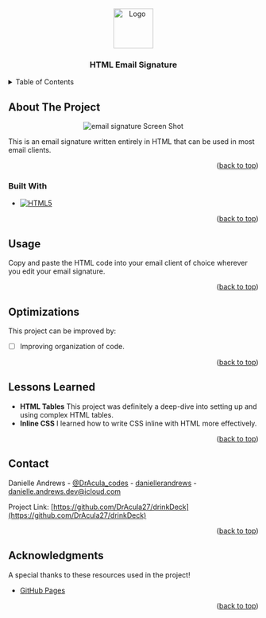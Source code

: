 <!-- Improved compatibility of back to top link: See: https://github.com/othneildrew/Best-README-Template/pull/73 -->

<a name="readme-top"></a>

<!-- PROJECT LOGO -->
<br />
<div align="center">
  <a href="https://dracula27.github.io/emailSignature/">
    <img src="https://i.ibb.co/cXmh7wh/logo-self.png" alt="Logo" width="80" />
  </a>

  <h3 align="center">HTML Email Signature</h3>
</div>

<!-- TABLE OF CONTENTS -->
<details>
  <summary>Table of Contents</summary>
  <ol>
    <li>
      <a href="#about-the-project">About The Project</a>
      <ul>
        <li><a href="#built-with">Built With</a></li>
      </ul>
    </li>
    <li><a href="#usage">Usage</a></li>
    <li><a href="#optimizations">Optimizations</a></li>
    <li><a href="#lessons-learned">Lessons Learned</a></li>
    <li><a href="#contact">Contact</a></li>
    <li><a href="#acknowledgments">Acknowledgments</a></li>
  </ol>
</details>

<!-- ABOUT THE PROJECT -->

## About The Project

<p align="center">
    <img src='https://i.ibb.co/zPhq3n5/Screenshot-from-2024-06-04-15-56-33.png' alt='email signature Screen Shot' />
</p>

This is an email signature written entirely in HTML that can be used in most email clients.

<p align="right">(<a href="#readme-top">back to top</a>)</p>

### Built With

- [![HTML5](https://camo.githubusercontent.com/47e36c9392fe351ab98a0324ca2cb710782731d5a56f71ffe7c68130a1ddc34f/68747470733a2f2f696d672e736869656c64732e696f2f7374617469632f76313f6c6162656c3d253743266d6573736167653d48544d4c3526636f6c6f723d323335353566267374796c653d706c6173746963266c6f676f3d68746d6c35)](https://html.spec.whatwg.org/)

<p align="right">(<a href="#readme-top">back to top</a>)</p>

<!-- USAGE -->

## Usage

Copy and paste the HTML code into your email client of choice wherever you edit your email signature.

<p align="right">(<a href="#readme-top">back to top</a>)</p>

<!-- OPTIMIZATIONS -->

## Optimizations

This project can be improved by:

- [ ] Improving organization of code.

<p align="right">(<a href="#readme-top">back to top</a>)</p>

<!-- LESSONS LEARNED -->

## Lessons Learned

- **HTML Tables** This project was definitely a deep-dive into setting up and using complex HTML tables.
- **Inline CSS** I learned how to write CSS inline with HTML more effectively.

<p align="right">(<a href="#readme-top">back to top</a>)</p>

<!-- CONTACT -->

## Contact

Danielle Andrews - [@DrAcula_codes](https://twitter.com/DrAcula_codes 'Twitter/X') - [daniellerandrews](https://www.linkedin.com/in/daniellerandrews 'LinkedIn') - danielle.andrews.dev@icloud.com

Project Link: [https://github.com/DrAcula27/drinkDeck](https://github.com/DrAcula27/drinkDeck)

<p align="right">(<a href="#readme-top">back to top</a>)</p>

<!-- ACKNOWLEDGMENTS -->

## Acknowledgments

A special thanks to these resources used in the project!

- [GitHub Pages](https://pages.github.com)

<p align="right">(<a href="#readme-top">back to top</a>)</p>
